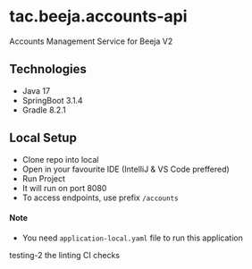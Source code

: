 # tac.beeja.accounts-api
Accounts Management Service for Beeja V2

## Technologies
- Java 17
- SpringBoot 3.1.4
- Gradle 8.2.1

## Local Setup
- Clone repo into local
- Open in your favourite IDE (IntelliJ & VS Code preffered)
- Run Project
- It will run on port 8080 
- To access endpoints, use prefix ```/accounts```

#### Note
- You need ```application-local.yaml``` file to run this application

testing-2 the linting CI checks